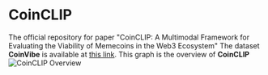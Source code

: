 # CoinCLIP
The official repository for paper "CoinCLIP: A Multimodal Framework for Evaluating the Viability of Memecoins in the Web3 Ecosystem"
The dataset **CoinVibe** is available at [this link](https://drive.google.com/drive/folders/1VgRW0j28XpzZ5qk6mUQA0bkfUCtg-tfA?usp=drive_link).
This graph is the overview of **CoinCLIP**
![CoinCLIP Overview](https://github.com/hwlongCUHK/CoinCLIP/code/overview.png)
